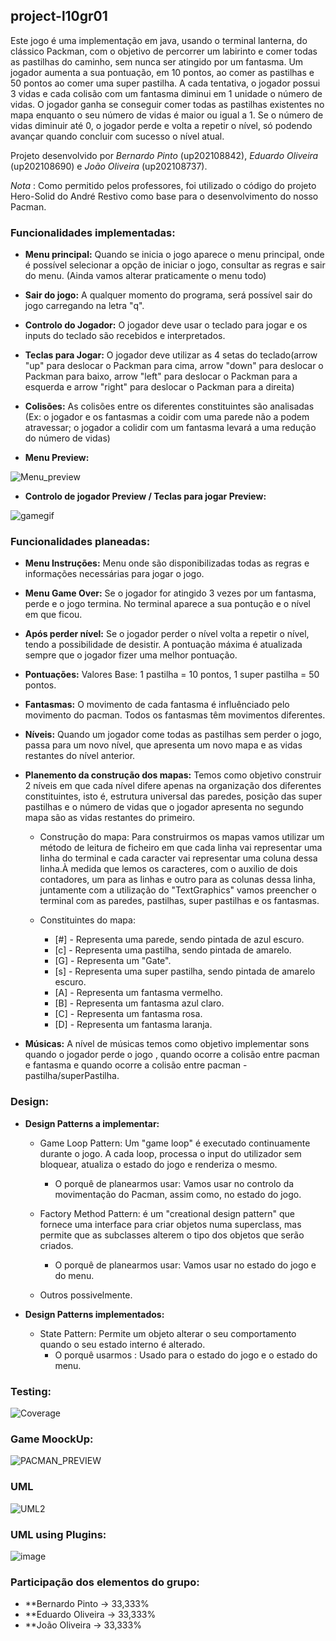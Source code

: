 ﻿## project-l10gr01

Este jogo é uma implementação em java, usando o terminal lanterna, do clássico Packman, com o objetivo de percorrer um labirinto e comer todas as pastilhas do caminho, sem nunca ser atingido por um fantasma. Um jogador aumenta a sua pontuação, em 10 pontos, ao comer as pastilhas e 50 pontos ao comer uma super pastilha. A cada tentativa, o jogador possui 3 vidas e cada colisão com um fantasma diminui em 1 unidade o número de vidas. O jogador ganha se conseguir comer todas as pastilhas existentes no mapa enquanto o seu número de vidas é maior ou igual a 1. Se o número de vidas diminuir até 0, o jogador perde e volta a repetir o nível, só podendo avançar quando concluir com sucesso o nível atual.

Projeto desenvolvido por *Bernardo Pinto* (up202108842), *Eduardo Oliveira* (up202108690) e *João Oliveira* (up202108737).

*Nota* : Como permitido pelos professores, foi utilizado o código do projeto Hero-Solid do André Restivo como base para o desenvolvimento do nosso Pacman.


### Funcionalidades implementadas:

- **Menu principal:** Quando se inicia o jogo aparece o menu principal, onde é possível selecionar a opção de iniciar o jogo, consultar as regras e sair do menu. (Ainda vamos alterar praticamente o menu todo)

- **Sair do jogo:** A qualquer momento do programa, será possível sair do jogo carregando na letra "q".

- **Controlo do Jogador:** O jogador deve usar o teclado para jogar e os inputs do teclado são recebidos e interpretados.

- **Teclas para Jogar:** O jogador deve utilizar as 4 setas do teclado(arrow "up" para deslocar o Packman para cima, arrow "down" para deslocar o Packman para baixo, arrow "left" para deslocar o Packman para a esquerda e arrow "right" para deslocar o Packman para a direita)

- **Colisões:** As colisões entre os diferentes constituintes são analisadas (Ex: o jogador e os fantasmas a coidir com uma parede não a podem atravessar; o jogador a colidir com um fantasma levará a uma redução do número de vidas)

- **Menu Preview:**

![Menu_preview](docs/images/Menu.preview.png)

- **Controlo de jogador Preview / Teclas para jogar Preview:**

![gamegif](docs/gifs/gamegif.gif)


### Funcionalidades planeadas:

- **Menu Instruções:** Menu onde são disponibilizadas todas as regras e informações necessárias para jogar o jogo.

- **Menu Game Over:** Se o jogador for atingido 3 vezes por um fantasma, perde e o jogo termina. No terminal aparece a sua pontução e o nível em que ficou.

- **Após perder nível:** Se o jogador perder o nível volta a repetir o nível, tendo a possibilidade de desistir. A pontuação máxima é atualizada sempre que o jogador fizer uma melhor pontuação.

- **Pontuações:** Valores Base: 1 pastilha = 10 pontos, 1 super pastilha = 50 pontos.

- **Fantasmas:** O movimento de cada fantasma é influênciado pelo movimento do pacman. Todos os fantasmas têm movimentos diferentes.

- **Níveis:** Quando um jogador come todas as pastilhas sem perder o jogo, passa para um novo nível, que apresenta um novo mapa e as vidas restantes do nível anterior.

- **Planemento da construção dos mapas:** Temos como objetivo construir 2 níveis em que cada nível difere apenas na organização dos diferentes constituintes, isto é, estrutura universal das paredes, posição das super pastilhas e o número de vidas que o jogador apresenta no segundo mapa são as vidas restantes do primeiro.
    
    - Construção do mapa: Para construirmos os mapas vamos utilizar um método de leitura de ficheiro em que cada linha vai representar uma linha do terminal e cada caracter vai representar uma coluna dessa linha.À medida que lemos os caracteres, com o auxilio de dois contadores, um para as linhas e outro para as colunas dessa linha, juntamente com a utilização do "TextGraphics" vamos preencher o terminal com as paredes, pastilhas, super pastilhas e os fantasmas.
  
    - Constituintes do mapa:
      - [#] - Representa uma parede, sendo pintada de azul escuro.
      - [c] - Representa uma pastilha, sendo pintada de amarelo.
      - [G] - Representa um "Gate".
      - [s] - Representa uma super pastilha, sendo pintada de amarelo escuro.
      - [A] - Representa um fantasma vermelho.
      - [B] - Representa um fantasma azul claro.
      - [C] - Representa um fantasma rosa.
      - [D] - Representa um fantasma laranja.

- **Músicas:** A nível de músicas temos como objetivo implementar sons quando o jogador perde o jogo , quando ocorre a colisão entre pacman e fantasma e quando ocorre a colisão entre pacman - pastilha/superPastilha.


### Design:

- **Design Patterns a implementar:**

    - Game Loop Pattern: Um "game loop" é executado continuamente durante o jogo. A cada loop, processa o input do utilizador sem bloquear, atualiza o estado do jogo e renderiza o mesmo.
        - O porquê de planearmos usar: Vamos usar  no controlo da movimentação do Pacman, assim como, no estado do jogo.

    - Factory Method Pattern: é um "creational design pattern" que fornece uma interface para criar objetos numa superclass, mas permite que as subclasses alterem o tipo dos objetos que serão criados.
        - O porquê de planearmos usar: Vamos usar no estado do jogo e do menu.

    - Outros possivelmente.

- **Design Patterns implementados:**
    - State Pattern: Permite um objeto alterar o seu comportamento quando o seu estado interno é alterado.
        - O porquê usarmos : Usado para o estado do jogo e o estado do menu.

### Testing:
![Coverage](docs/images/Coverage.png)

### Game MoockUp:
![PACMAN_PREVIEW](docs/images/PACMAN_PREVIEW.jpg)

### UML
![UML2](docs/UMLs/UML2.png)

### UML using Plugins:
![image](docs/UMLs/image.png)



### Participação dos elementos do grupo:
- **Bernardo Pinto -> 33,333%
- **Eduardo Oliveira -> 33,333%
- **João Oliveira -> 33,333%
